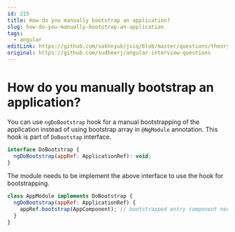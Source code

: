 ```yaml
---
id: 215
title: How do you manually bootstrap an application?
slug: how-do-you-manually-bootstrap-an-application
tags:
  - angular
editLink: https://github.com/sakhnyuk/jsiq/blob/master/questions/theory/angular/215.md
original: https://github.com/sudheerj/angular-interview-questions
---
```


# How do you manually bootstrap an application?

You can use `ngDoBootstrap` hook for a manual bootstrapping of the application instead of using bootstrap array in `@NgModule` annotation. This hook is part of `DoBootstap` interface.

```js
interface DoBootstrap {
  ngDoBootstrap(appRef: ApplicationRef): void;
}
```

The module needs to be implement the above interface to use the hook for bootstrapping.

```js
class AppModule implements DoBootstrap {
  ngDoBootstrap(appRef: ApplicationRef) {
    appRef.bootstrap(AppComponent); // bootstrapped entry component need to be passed
  }
}
```